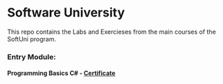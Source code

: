 # Software University
This repo contains the Labs and Exercieses from the main courses of the SoftUni program.  

### Entry Module:
#### Programming Basics C# - [Certificate](https://softuni.bg/certificates/details/16036/e7974764)  

